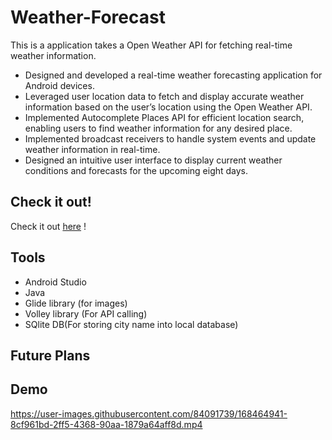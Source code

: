 # Weather-Forecast
This is a application takes a Open Weather API for fetching real-time weather information.
- Designed and developed a real-time weather forecasting
application for Android devices.
- Leveraged user location data to fetch and display accurate weather
information based on the user’s location using the Open Weather
API.
- Implemented Autocomplete Places API for efficient location
search, enabling users to find weather information for any
desired place.
- Implemented broadcast receivers to handle system events and
update weather information in real-time.
- Designed an intuitive user interface to display current weather
conditions and forecasts for the upcoming eight days.

## Check it out!
Check it out [here](https://youtu.be/QIrp7FZklh4) !

## Tools
  - Android Studio
  - Java 
  - Glide library (for images)
  - Volley library (For API calling)
  - SQlite DB(For storing city name into local database)

## Future Plans
  
## Demo
https://user-images.githubusercontent.com/84091739/168464941-8cf961bd-2ff5-4368-90aa-1879a64aff8d.mp4


